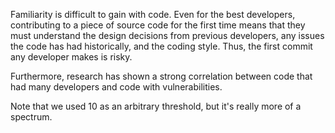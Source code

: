 Familiarity is difficult to gain with code. Even for the best
developers, contributing to a piece of source code for the first time
means that they must understand the design decisions from previous
developers, any issues the code has had historically, and the coding
style. Thus, the first commit any developer makes is risky.

Furthermore, research has shown a strong correlation between code that
had many developers and code with vulnerabilities.

Note that we used 10 as an arbitrary threshold, but it's really more of
a spectrum.

